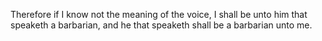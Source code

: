 Therefore if I know not the meaning of the voice, I shall be unto him that speaketh a barbarian, and he that speaketh shall be a barbarian unto me.
